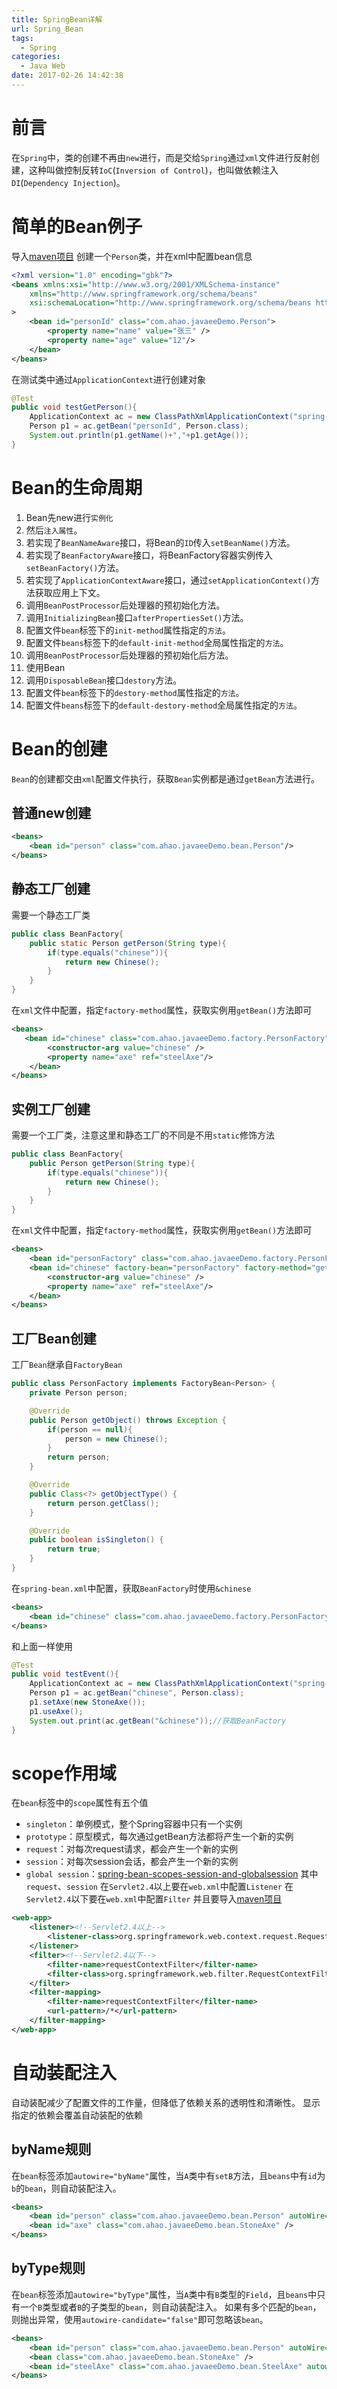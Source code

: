 ```yaml
---
title: SpringBean详解
url: Spring_Bean
tags:
  - Spring
categories:
  - Java Web
date: 2017-02-26 14:42:38
---
```

# 前言
在`Spring`中，类的创建不再由`new`进行，而是交给`Spring`通过`xml`文件进行反射创建，这种叫做控制反转`IoC`(`Inversion of Control`)，也叫做依赖注入`DI`(`Dependency Injection`)。
<!-- more -->
# 简单的Bean例子
导入[maven项目](https://mvnrepository.com/artifact/org.springframework/spring-context/4.3.6.RELEASE)
创建一个`Person`类，并在xml中配置bean信息
```xml
<?xml version="1.0" encoding="gbk"?>
<beans xmlns:xsi="http://www.w3.org/2001/XMLSchema-instance"
    xmlns="http://www.springframework.org/schema/beans"
    xsi:schemaLocation="http://www.springframework.org/schema/beans http://www.springframework.org/schema/beans/spring-beans.xsd"
>
    <bean id="personId" class="com.ahao.javaeeDemo.Person">
        <property name="name" value="张三" />
        <property name="age" value="12"/>
    </bean>
</beans>
```
在测试类中通过`ApplicationContext`进行创建对象
```java
@Test
public void testGetPerson(){
    ApplicationContext ac = new ClassPathXmlApplicationContext("spring-bean.xml");
    Person p1 = ac.getBean("personId", Person.class);
    System.out.println(p1.getName()+","+p1.getAge());
}
```

# Bean的生命周期
1. Bean先new进行`实例化`
1. 然后`注入属性`。
1. 若实现了`BeanNameAware`接口，将Bean的`ID`传入`setBeanName()`方法。
1. 若实现了`BeanFactoryAware`接口，将BeanFactory容器实例传入`setBeanFactory()`方法。
1. 若实现了`ApplicationContextAware`接口，通过`setApplicationContext()`方法获取应用上下文。
1. 调用`BeanPostProcessor`后处理器的预初始化方法。
1. 调用`InitializingBean`接口`afterPropertiesSet()`方法。
1. 配置文件`bean`标签下的`init-method`属性指定的`方法`。
1. 配置文件`beans`标签下的`default-init-method`全局属性指定的`方法`。
1. 调用`BeanPostProcessor`后处理器的预初始化后方法。
1. 使用Bean
1. 调用`DisposableBean`接口`destory`方法。
1. 配置文件`bean`标签下的`destory-method`属性指定的`方法`。
1. 配置文件`beans`标签下的`default-destory-method`全局属性指定的`方法`。

# Bean的创建
`Bean`的创建都交由`xml`配置文件执行，获取`Bean`实例都是通过`getBean`方法进行。
## 普通new创建
```xml
<beans>
    <bean id="person" class="com.ahao.javaeeDemo.bean.Person"/>
</beans>
```

## 静态工厂创建
需要一个静态工厂类
```java
public class BeanFactory{
    public static Person getPerson(String type){
        if(type.equals("chinese")){
            return new Chinese();
        }
    }
}
```
在`xml`文件中配置，指定`factory-method`属性，获取实例用`getBean()`方法即可
```xml
<beans>
   <bean id="chinese" class="com.ahao.javaeeDemo.factory.PersonFactory" factory-method="getPerson">
        <constructor-arg value="chinese" />
        <property name="axe" ref="steelAxe"/>
    </bean>
</beans>
```
## 实例工厂创建
需要一个工厂类，注意这里和静态工厂的不同是不用`static`修饰方法
```java
public class BeanFactory{
    public Person getPerson(String type){
        if(type.equals("chinese")){
            return new Chinese();
        }
    }
}
```
在`xml`文件中配置，指定`factory-method`属性，获取实例用`getBean()`方法即可
```xml
<beans>
    <bean id="personFactory" class="com.ahao.javaeeDemo.factory.PersonFactory" />
    <bean id="chinese" factory-bean="personFactory" factory-method="getPerson">
        <constructor-arg value="chinese" />
        <property name="axe" ref="steelAxe"/>
    </bean>
</beans>
```

## 工厂Bean创建
工厂`Bean`继承自`FactoryBean`
```java
public class PersonFactory implements FactoryBean<Person> {
    private Person person;

    @Override
    public Person getObject() throws Exception {
        if(person == null){
            person = new Chinese();
        }
        return person;
    }

    @Override
    public Class<?> getObjectType() {
        return person.getClass();
    }

    @Override
    public boolean isSingleton() {
        return true;
    }
}
```
在`spring-bean.xml`中配置，获取`BeanFactory`时使用`&chinese`
```xml
<beans>
    <bean id="chinese" class="com.ahao.javaeeDemo.factory.PersonFactory" />
</beans>
```
和上面一样使用
```java
@Test
public void testEvent(){
    ApplicationContext ac = new ClassPathXmlApplicationContext("spring-bean.xml");
    Person p1 = ac.getBean("chinese", Person.class);
    p1.setAxe(new StoneAxe());
    p1.useAxe();
    System.out.print(ac.getBean("&chinese"));//获取BeanFactory
}
```


# scope作用域
在`bean`标签中的`scope`属性有五个值
- `singleton`：单例模式，整个Spring容器中只有一个实例
- `prototype`：原型模式，每次通过getBean方法都将产生一个新的实例
- `request`：对每次request请求，都会产生一个新的实例
- `session`：对每次session会话，都会产生一个新的实例
- `global session`：[spring-bean-scopes-session-and-globalsession](https://stackoverflow.com/questions/15407038/spring-bean-scopes-session-and-globalsession)
其中`request`、`session`
在`Servlet2.4`以上要在`web.xml`中配置`Listener`
在`Servlet2.4`以下要在`web.xml`中配置`Filter`
并且要导入[maven项目](https://mvnrepository.com/artifact/org.springframework/spring-web)
```xml
<web-app>
    <listener><!--Servlet2.4以上-->
        <listener-class>org.springframework.web.context.request.RequestContextListener</listener-class>
    </listener>
    <filter><!--Servlet2.4以下-->
        <filter-name>requestContextFilter</filter-name>
        <filter-class>org.springframework.web.filter.RequestContextFilter</filter-class>
    </filter>
    <filter-mapping>
        <filter-name>requestContextFilter</filter-name>
        <url-pattern>/*</url-pattern>
    </filter-mapping>
</web-app>
```

# 自动装配注入
自动装配减少了配置文件的工作量，但降低了依赖关系的透明性和清晰性。
显示指定的依赖会覆盖自动装配的依赖
## byName规则
在`bean`标签添加`autowire="byName"`属性，当`A`类中有`setB`方法，且`beans`中有`id`为`b`的`bean`，则自动装配注入。
```xml
<beans>
    <bean id="person" class="com.ahao.javaeeDemo.bean.Person" autoWire="byName"/>
    <bean id="axe" class="com.ahao.javaeeDemo.bean.StoneAxe" />
</beans>
```

## byType规则
在`bean`标签添加`autowire="byType"`属性，当`A`类中有`B`类型的`Field`，且`beans`中只有一个`B`类型或者`B`的子类型的`bean`，则自动装配注入。
如果有多个匹配的`bean`，则抛出异常，使用`autowire-candidate="false"`即可忽略该`bean`。
```xml
<beans>
    <bean id="person" class="com.ahao.javaeeDemo.bean.Person" autoWire="byType"/>
    <bean class="com.ahao.javaeeDemo.bean.StoneAxe" />
    <bean id="steelAxe" class="com.ahao.javaeeDemo.bean.SteelAxe" autowire-candidate="false"/>
</beans>
```
